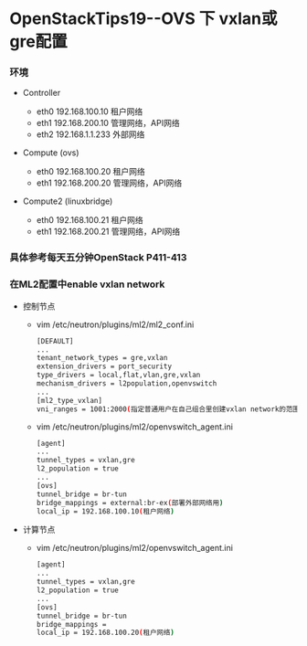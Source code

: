 # OpenStackTips19--OVS 下 vxlan或gre配置

### 环境

+ Controller
  + eth0   192.168.100.10   租户网络
  + eth1   192.168.200.10   管理网络，API网络
  + eth2   192.168.1.1.233   外部网络

+ Compute (ovs)
  + eth0   192.168.100.20   租户网络
  + eth1   192.168.200.20   管理网络，API网络
+ Compute2 (linuxbridge)
  + eth0   192.168.100.21   租户网络
  + eth1   192.168.200.21   管理网络，API网络

### 具体参考每天五分钟OpenStack P411-413

### 在ML2配置中enable vxlan network

+ 控制节点

  + vim /etc/neutron/plugins/ml2/ml2_conf.ini

    ```bash
    [DEFAULT]
    ...
    tenant_network_types = gre,vxlan
    extension_drivers = port_security
    type_drivers = local,flat,vlan,gre,vxlan
    mechanism_drivers = l2population,openvswitch
    ...
    [ml2_type_vxlan]
    vni_ranges = 1001:2000(指定普通用户在自己组合里创建vxlan network的范围)
    ```

  + vim /etc/neutron/plugins/ml2/openvswitch_agent.ini

    ```bash
    [agent]
    ...
    tunnel_types = vxlan,gre
    l2_population = true
    ...
    [ovs]
    tunnel_bridge = br-tun
    bridge_mappings = external:br-ex(部署外部网络用)
    local_ip = 192.168.100.10(租户网络)
    ```

+ 计算节点

  + vim /etc/neutron/plugins/ml2/openvswitch_agent.ini

    ```bash
    [agent]
    ...
    tunnel_types = vxlan,gre
    l2_population = true
    ...
    [ovs]
    tunnel_bridge = br-tun
    bridge_mappings = 
    local_ip = 192.168.100.20(租户网络)
    ```

    
